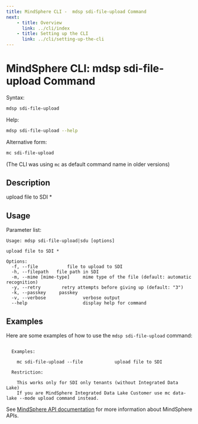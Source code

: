 ```yaml
---
title: MindSphere CLI -  mdsp sdi-file-upload Command
next:
    - title: Overview
      link: ../cli/index
    - title: Setting up the CLI
      link: ../cli/setting-up-the-cli
---
```


# MindSphere CLI: mdsp sdi-file-upload Command

Syntax:

```bash
mdsp sdi-file-upload
```

Help:

```bash
mdsp sdi-file-upload --help
```

Alternative form:

```bash
mc sdi-file-upload
```

(The CLI was using `mc` as default command name in older versions)

## Description

upload file to SDI *

## Usage

Parameter list:

```text
Usage: mdsp sdi-file-upload|sdu [options]

upload file to SDI *

Options:
  -f, --file           file to upload to SDI
  -h, --filepath   file path in SDI
  -m, --mime [mime-type]     mime type of the file (default: automatic recognition)
  -y, --retry        retry attempts before giving up (default: "3")
  -k, --passkey     passkey
  -v, --verbose              verbose output
  --help                     display help for command

```

## Examples

Here are some examples of how to use the `mdsp sdi-file-upload` command:

```text

  Examples:

    mc sdi-file-upload --file  			 upload file to SDI

  Restriction:

    This works only for SDI only tenants (without Integrated Data Lake)
    If you are MindSphere Integrated Data Lake Customer use mc data-lake --mode upload command instead. 

```

See [MindSphere API documentation](https://documentation.mindsphere.io/MindSphere/apis/index.html) for more information about MindSphere APIs.